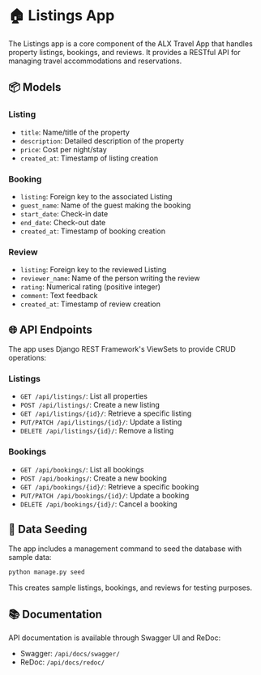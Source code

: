 # 🏠 Listings App

The Listings app is a core component of the ALX Travel App that handles property listings, bookings, and reviews. It provides a RESTful API for managing travel accommodations and reservations.

## 📦 Models

### Listing
- `title`: Name/title of the property
- `description`: Detailed description of the property
- `price`: Cost per night/stay
- `created_at`: Timestamp of listing creation

### Booking
- `listing`: Foreign key to the associated Listing
- `guest_name`: Name of the guest making the booking
- `start_date`: Check-in date
- `end_date`: Check-out date
- `created_at`: Timestamp of booking creation

### Review
- `listing`: Foreign key to the reviewed Listing
- `reviewer_name`: Name of the person writing the review
- `rating`: Numerical rating (positive integer)
- `comment`: Text feedback
- `created_at`: Timestamp of review creation

## 🌐 API Endpoints

The app uses Django REST Framework's ViewSets to provide CRUD operations:

### Listings
- `GET /api/listings/`: List all properties
- `POST /api/listings/`: Create a new listing
- `GET /api/listings/{id}/`: Retrieve a specific listing
- `PUT/PATCH /api/listings/{id}/`: Update a listing
- `DELETE /api/listings/{id}/`: Remove a listing

### Bookings
- `GET /api/bookings/`: List all bookings
- `POST /api/bookings/`: Create a new booking
- `GET /api/bookings/{id}/`: Retrieve a specific booking
- `PUT/PATCH /api/bookings/{id}/`: Update a booking
- `DELETE /api/bookings/{id}/`: Cancel a booking

## 🌱 Data Seeding

The app includes a management command to seed the database with sample data:

```bash
python manage.py seed
```

This creates sample listings, bookings, and reviews for testing purposes.

## 📚 Documentation

API documentation is available through Swagger UI and ReDoc:
- Swagger: `/api/docs/swagger/`
- ReDoc: `/api/docs/redoc/`